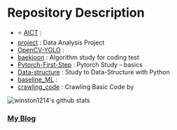 # Repository Description

- :star: <a href='https://github.com/winston1214/AICT'>AICT</a> : 
- <a href='https://github.com/winston1214/project'>project</a> : Data Analysis Project
- <a href='https://github.com/winston1214/OpenCV-YOLO'>OpenCV-YOLO</a> : 
- <a href='https://github.com/winston1214/baekjoon'>baekjoon</a> : Algorithm study for coding test
- <a href='https://github.com/winston1214/Pytorch-First-Step'>Pytorch-First-Step</a> : Pytorch Study - basics
- <a href='https://github.com/winston1214/Data-structure'>Data-structure</a> : Study to Data-Structure with Python
- <a href='https://github.com/winston1214/baseline_ML'>baseline_ML</a> : 
- <a href='https://github.com/winston1214/crawling_code'>crawling_code</a> : Crawling Basic Code by 

![winston1214's github stats](https://github-readme-stats.vercel.app/api?username=winston1214&show_icons=true)

### <a href='https://bigdata-analyst.tistory.com/'>My Blog</a>
